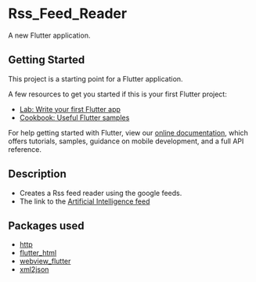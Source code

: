 # Rss_Feed_Reader

A new Flutter application.

## Getting Started

This project is a starting point for a Flutter application.

A few resources to get you started if this is your first Flutter project:

- [Lab: Write your first Flutter app](https://flutter.dev/docs/get-started/codelab)
- [Cookbook: Useful Flutter samples](https://flutter.dev/docs/cookbook)

For help getting started with Flutter, view our
[online documentation](https://flutter.dev/docs), which offers tutorials,
samples, guidance on mobile development, and a full API reference.

## Description
- Creates a Rss feed reader using the google feeds.
- The link to the [Artificial Intelligence feed](https://www.google.com/alerts/feeds/11016768836951419989/3365315696613981974)

## Packages used
- [http](https://pub.dev/packages/http)
- [flutter_html](https://pub.dev/packages/flutter_html)
- [webview_flutter](https://pub.dev/packages/webview_flutter)
- [xml2json](https://pub.dev/packages/xml2json)
